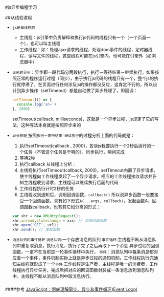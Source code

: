 #js异步编程学习

##从线程讲起
- ``js是单线程的``
  - 主线程：js引擎中负责解释和执行js代码的线程只有一个（一个页面一个），也可以叫主线程
  - 工作线程：如：处理ajax请求的线程，处理dom事件的线程，定时器线程，读写文件的线程，这些线程可能在js引擎内，也可能在引擎外（如浏览器中）

- ``无形的异步``：异步即一段代码分两段执行，执行－等待结果－继续执行，如果按照正常的程序运行过程（同步），由于执行js代码的线程只有一个，整个js的执行就停滞了，在页面进行任何涉及js的操作都没反应，这肯定不行的，所以设计到异步操作（setTimeout）都是自动做了异步处理了，即回调：

  ```js
  setTimeout(() => {
    console.log('ah~')
  }, 2000)
  ```
  setTimeout(callback,  milliseconds)，这就是一个异步过程，js规定了它的写法，这种写法本身就是按照异步来的

- ``异步原理``
  按照`执行－等待结果-继续执行`的过程分析上面的代码就是：
  1. 执行setTimeout(callback , 2000)，告诉js我要执行一个2秒后运行的一个任务（不管这个任务是干嘛的），同步执行，瞬间完成
  2. 等待2秒
  3. 执行callback
  从线程上分析：
  1. 主线程执行setTimeout(callback, 2000)，setTimeout内置了异步请求，使主线程向工作线程发起了一个异步请求，相应的工作线程接收请求并告知主线程收到请求，主线程可以继续执行后面的代码
  2. 工作线程执行计时2秒的任务
  3. 主线程收到通知后，调用回调函数，`callback()`
  所以说异步函数一般要接受一个回调函数，具有如下形式`A(...args, callback)`，发起函数A，回调函数callback，也有其它如分离的形式：

  ```js
  var xhr = new XMLHttpRequest();
  xhr.onreadystatechange = xxx; // 添加回调函数
  xhr.open('GET', url);
  xhr.send(); // 发起函数
  ```
- ``消息队列和事件循环``
  ``消息队列``:一个存放消息的队列
  ``事件循环``:主线程不断从消息队列中重复取消息，执行消息，执行了完了之后再取下一个消息
  异步过程的回调函数，一定不在当前这一轮事件循环中执行。
  ``事件``：消息队列中每条消息都对应着一个事件，事件机制实际上就是异步过程的通知机制，工作线程执行完通知主线程就形成了一个`事件`
  工作线程是生产者，主线程是唯一的消费者，工作线程执行异步任务，完成后把对应的回调函数封装成一条消息放到消息队列中，主线程不断从消息队列中取消息执行。

###

####参考
[JavaScript：彻底理解同步、异步和事件循环(Event Loop)](https://segmentfault.com/a/1190000004322358)